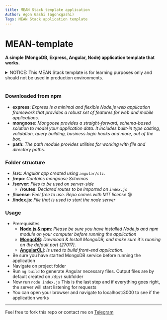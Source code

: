 ```yaml
---
title: MEAN Stack template application
Author: Agon Gashi (agonxgashi)
Tags: MEAN Stack application template
---
```


# MEAN-template
**A simple (MongoDB, Express, Angular, Node) application template that works.**

<details>
  <summary>NOTICE: This MEAN Stack template is for learning purposes only and should not be used in production environments.</summary>

    This template is intended to help you get started with the MEAN (MongoDB, Express.js, Angular, and Node.js) stack and learn the basics of building web applications using these technologies. It includes some basic functionality and a simple architecture to help you understand how these technologies work together.

    However, please note that this template is not intended for use in production environments. It has not been thoroughly tested and does not include many of the security features and best practices that are necessary for a production application. Using this template in a production environment could result in serious security vulnerabilities and other issues.

    If you're looking to build a production-ready application using the MEAN stack, we recommend that you consult with experienced developers and follow established best practices and security guidelines.

    In short, have fun exploring the MEAN stack with this template, but use it for learning and experimentation only, not in production environments.

    This simple template is meant to be used as a starting point for your next super-big MEAN Aplication. It is very easy to run and the comments should make every line of code I've written understandable (if not, feel free to propose changes 😉). It uses a minimum number of npm packages that are crucial to make the application work. Used packages are described below.
</details>
<br>

### Downloaded from npm

+ **express**: *Express is a minimal and flexible Node.js web application
framework that provides a robust set of features for web and mobile applications.*
+ **mongoose**: *Mongoose provides a straight-forward, schema-based solution to
model your application data. It includes built-in type casting, validation,
query building, business logic hooks and more, out of the box.*
+ **path**: *The path module provides utilities for working with file and
directory paths.*


### Folder structure

+ **/src**: *Angular app created using ```angular/cli```.*
+ **/repo**: *Contains mongoose Schemas*
+ **/server**: *Files to be used on server-side*
    * **/routes**: *Declared routes to be imported on ```index.js```*
+ **/license**: *Feel free to use. Repo comes with MIT license* 😎
+ **/index.js**: *File that is used to start the node server*


### Usage

+ Prerequisites
    + **[Node.js & npm](https://nodejs.org/en/download/)**: *Please be sure you have installed Node.js and npm module on your computer before running the application*
    + **[MongoDB](https://www.mongodb.com/download-center)**: *Download & Install MongoDB, and make sure it's running on the default port (27017).*
    + **[AngularCLI](https://cli.angular.io/)**: *Is used to build front-end application.*
+ Be sure you have started MongoDB service before running the application
+ Navigate on project folder
+ Run ```ng build``` to generate Angular necessary files. Output files are by default created on ```/dist``` subfolder
+ Now run ```node index.js``` This is the last step and if everything goes right, the server will start listening for requests
+ You can open your browser and navigate to localhost:3000 to see if the application works

___

Feel free to fork this repo or contact me on [Telegram](http://t.me/agonxgashi)
